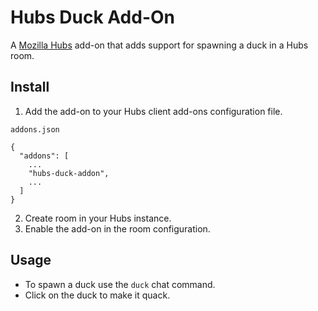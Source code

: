 # Hubs Duck Add-On
A [Mozilla Hubs](https://github.com/mozilla/hubs/) add-on that adds support for spawning a duck in a Hubs room.

## Install
1. Add the add-on to your Hubs client add-ons configuration file.

`addons.json`
```
{
  "addons": [
    ...
    "hubs-duck-addon", 
    ...
  ]
}

```
2. Create room in your Hubs instance.
3. Enable the add-on in the room configuration.

## Usage
- To spawn a duck use the ```duck``` chat command.
- Click on the duck to make it quack.
